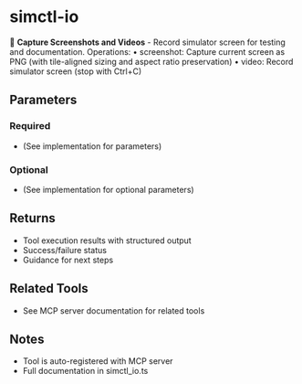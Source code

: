 # simctl-io

📸 **Capture Screenshots and Videos** - Record simulator screen for testing and documentation.
Operations:
• screenshot: Capture current screen as PNG (with tile-aligned sizing and aspect ratio preservation)
• video: Record simulator screen (stop with Ctrl+C)

## Parameters

### Required
- (See implementation for parameters)

### Optional
- (See implementation for optional parameters)

## Returns

- Tool execution results with structured output
- Success/failure status
- Guidance for next steps

## Related Tools

- See MCP server documentation for related tools

## Notes

- Tool is auto-registered with MCP server
- Full documentation in simctl_io.ts
